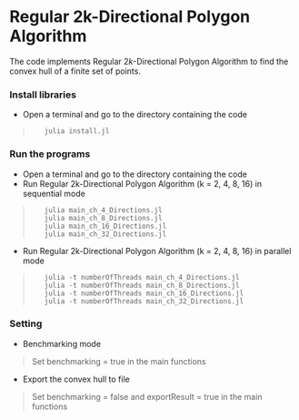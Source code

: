 # Regular 2k-Directional Polygon Algorithm
The code implements Regular $2k$-Directional Polygon Algorithm to find the convex hull of a finite set of points.

### Install libraries
- Open a terminal and go to the directory containing the code
>        julia install.jl

### Run the programs
- Open a terminal and go to the directory containing the code 
- Run Regular 2k-Directional Polygon Algorithm (k  = 2, 4, 8, 16) in sequential mode
>        julia main_ch_4_Directions.jl
>        julia main_ch_8_Directions.jl
>        julia main_ch_16_Directions.jl
>        julia main_ch_32_Directions.jl
- Run Regular 2k-Directional Polygon Algorithm (k  = 2, 4, 8, 16) in parallel mode
>        julia -t numberOfThreads main_ch_4_Directions.jl
>        julia -t numberOfThreads main_ch_8_Directions.jl
>        julia -t numberOfThreads main_ch_16_Directions.jl
>        julia -t numberOfThreads main_ch_32_Directions.jl

### Setting
- Benchmarking mode
> Set benchmarking = true in the main functions
- Export the convex hull to file
> Set benchmarking = false and exportResult = true in the main functions
